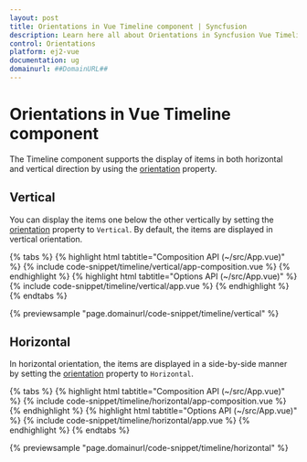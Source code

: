 ```yaml
---
layout: post
title: Orientations in Vue Timeline component | Syncfusion
description: Learn here all about Orientations in Syncfusion Vue Timeline component of Syncfusion Essential JS 2 and more.
control: Orientations 
platform: ej2-vue
documentation: ug
domainurl: ##DomainURL##
---
```


# Orientations in Vue Timeline component

The Timeline component supports the display of items in both horizontal and vertical direction by using the [orientation](https://ej2.syncfusion.com/vue/documentation/api/timeline#orientation) property.

## Vertical

You can display the items one below the other vertically by setting the [orientation](https://ej2.syncfusion.com/vue/documentation/api/timeline#orientation) property to `Vertical`. By default, the items are displayed in vertical orientation.

{% tabs %}
{% highlight html tabtitle="Composition API (~/src/App.vue)" %}
{% include code-snippet/timeline/vertical/app-composition.vue %}
{% endhighlight %}
{% highlight html tabtitle="Options API (~/src/App.vue)" %}
{% include code-snippet/timeline/vertical/app.vue %}
{% endhighlight %}
{% endtabs %}
        
{% previewsample "page.domainurl/code-snippet/timeline/vertical" %}

## Horizontal

In horizontal orientation, the items are displayed in a side-by-side manner by setting the [orientation](https://ej2.syncfusion.com/vue/documentation/api/timeline#orientation) property to `Horizontal`.

{% tabs %}
{% highlight html tabtitle="Composition API (~/src/App.vue)" %}
{% include code-snippet/timeline/horizontal/app-composition.vue %}
{% endhighlight %}
{% highlight html tabtitle="Options API (~/src/App.vue)" %}
{% include code-snippet/timeline/horizontal/app.vue %}
{% endhighlight %}
{% endtabs %}
        
{% previewsample "page.domainurl/code-snippet/timeline/horizontal" %}